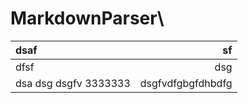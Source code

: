 # MarkdownParser\

| dsaf | sf |
| :--- | --:|
| dfsf | dsg|
|dsa    dsg dsgfv 3333333|dsgfvdfgbgfdhbdfg|